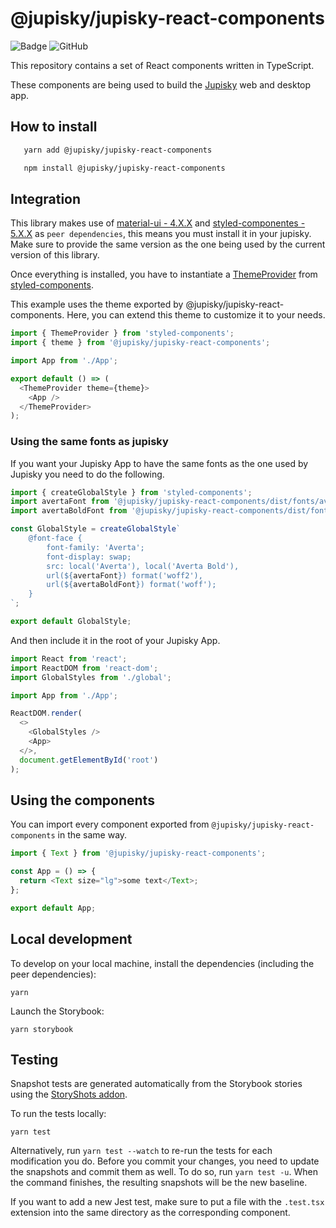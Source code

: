 # @jupisky/jupisky-react-components

![Badge](https://raw.githubusercontent.com/storybooks/brand/master/badge/badge-storybook.svg)
![GitHub](https://img.shields.io/github/license/jupisky/jupisky-react-components)

This repository contains a set of React components written in TypeScript.

These components are being used to build the [Jupisky](https://github.com/Jupisky/jupisky-ui) web and desktop app.

## How to install

```bash
   yarn add @jupisky/jupisky-react-components

   npm install @jupisky/jupisky-react-components
```

## Integration

This library makes use of [material-ui - 4.X.X](https://material-ui.com/) and [styled-componentes - 5.X.X]() as `peer dependencies`, this means you must install it in your jupisky. Make sure to provide the same version as the one being used by the current version of this library.


Once everything is installed, you have to instantiate a [ThemeProvider](https://styled-components.com/docs/api#themeprovider) from [styled-components](http://styled-components.com/).

This example uses the theme exported by @jupisky/jupisky-react-components. Here, you can extend this theme to customize it to your needs.

```js
import { ThemeProvider } from 'styled-components';
import { theme } from '@jupisky/jupisky-react-components';

import App from './App';

export default () => (
  <ThemeProvider theme={theme}>
    <App />
  </ThemeProvider>
);
```

### Using the same fonts as jupisky

If you want your Jupisky App to have the same fonts as the one used by Jupisky you need to do the following.

```js
import { createGlobalStyle } from 'styled-components';
import avertaFont from '@jupisky/jupisky-react-components/dist/fonts/averta-normal.woff2';
import avertaBoldFont from '@jupisky/jupisky-react-components/dist/fonts/averta-bold.woff2';

const GlobalStyle = createGlobalStyle`
    @font-face {
        font-family: 'Averta';
        font-display: swap;
        src: local('Averta'), local('Averta Bold'),
        url(${avertaFont}) format('woff2'),
        url(${avertaBoldFont}) format('woff');
    }
`;

export default GlobalStyle;
```

And then include it in the root of your Jupisky App.

```js
import React from 'react';
import ReactDOM from 'react-dom';
import GlobalStyles from './global';

import App from './App';

ReactDOM.render(
  <>
    <GlobalStyles />
    <App>
  </>,
  document.getElementById('root')
);
```

## Using the components

You can import every component exported from `@jupisky/jupisky-react-components` in the same way.

```js
import { Text } from '@jupisky/jupisky-react-components';

const App = () => {
  return <Text size="lg">some text</Text>;
};

export default App;
```

## Local development

To develop on your local machine, install the dependencies (including the peer dependencies):
```
yarn
```

Launch the Storybook:
```
yarn storybook
```

## Testing

Snapshot tests are generated automatically from the Storybook stories using the [StoryShots addon](https://github.com/storybookjs/storybook/tree/master/addons/storyshots/storyshots-core).

To run the tests locally:
```
yarn test
```

Alternatively, run `yarn test --watch` to re-run the tests for each modification you do.
Before you commit your changes, you need to update the snapshots and commit them as well. To do so, run `yarn test -u`.
When the command finishes, the resulting snapshots will be the new baseline.

If you want to add a new Jest test, make sure to put a file with the `.test.tsx` extension into the same directory as the corresponding component.
